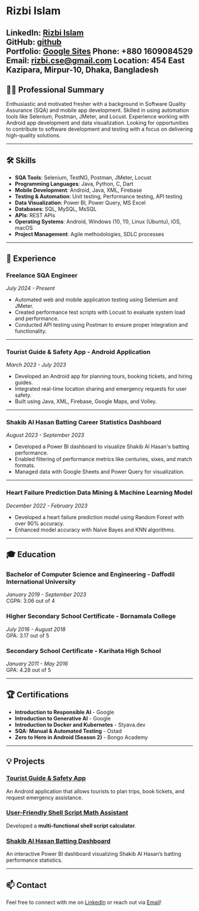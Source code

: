 # Rizbi Islam


**LinkedIn**: [Rizbi Islam](https://www.linkedin.com/in/rizbi-islam)  
**GitHub**: [github](https://github.com/rizbiislam/rizbiislam)  
**Portfolio**: [Google Sites](https://sites.google.com/diu.edu.bd/rizbiislam58)
**Phone**: +880 1609084529  
**Email**: [rizbi.cse@gmail.com](mailto:rizbi.cse@gmail.com) 
**Location**: 454 East Kazipara, Mirpur-10, Dhaka, Bangladesh  
---

## 👨‍💻 Professional Summary

Enthusiastic and motivated fresher with a background in Software Quality Assurance (SQA) and mobile app development. Skilled in using automation tools like Selenium, Postman, JMeter, and Locust. Experience working with Android app development and data visualization. Looking for opportunities to contribute to software development and testing with a focus on delivering high-quality solutions.

---

## 🛠️ Skills

- **SQA Tools**: Selenium, TestNG, Postman, JMeter, Locust
- **Programming Languages**: Java, Python, C, Dart
- **Mobile Development**: Android, Java, XML, Firebase
- **Testing & Automation**: Unit testing, Performance testing, API testing
- **Data Visualization**: Power BI, Power Query, MS Excel
- **Databases**: SQL, MySQL, MsSQL
- **APIs**: REST APIs
- **Operating Systems**: Android, Windows (10, 11), Linux (Ubuntu), iOS, macOS
- **Project Management**: Agile methodologies, SDLC processes

---

## 💼 Experience

### Freelance SQA Engineer
*July 2024 - Present*

- Automated web and mobile application testing using Selenium and JMeter.
- Created performance test scripts with Locust to evaluate system load and performance.
- Conducted API testing using Postman to ensure proper integration and functionality.

---

### Tourist Guide & Safety App - Android Application
*March 2023 - July 2023*

- Developed an Android app for planning tours, booking tickets, and hiring guides.
- Integrated real-time location sharing and emergency requests for user safety.
- Built using Java, XML, Firebase, Google Maps, and Volley.

---

### Shakib Al Hasan Batting Career Statistics Dashboard
*August 2023 - September 2023*

- Developed a Power BI dashboard to visualize Shakib Al Hasan's batting performance.
- Enabled filtering of performance metrics like centuries, sixes, and match formats.
- Managed data with Google Sheets and Power Query for visualization.

---

### Heart Failure Prediction Data Mining & Machine Learning Model
*December 2022 - February 2023*

- Developed a heart failure prediction model using Random Forest with over 90% accuracy.
- Enhanced model accuracy with Naive Bayes and KNN algorithms.

---

## 🎓 Education

### Bachelor of Computer Science and Engineering - Daffodil International University
*January 2019 - September 2023*  
CGPA: 3.06 out of 4

### Higher Secondary School Certificate - Bornamala College
*July 2016 - August 2018*  
GPA: 3.17 out of 5

### Secondary School Certificate - Karihata High School
*January 2011 - May 2016*  
GPA: 4.28 out of 5

---

## 🏆 Certifications

- **Introduction to Responsible AI** - Google
- **Introduction to Generative AI** - Google
- **Introduction to Docker and Kubernetes** - Styava.dev
- **SQA: Manual & Automated Testing** - Ostad
- **Zero to Hero in Android (Season 2)** - Bongo Academy

---

## 💡 Projects

### [Tourist Guide & Safety App](https://github.com/rizbiislam/MyTourApp)
An Android application that allows tourists to plan trips, book tickets, and request emergency assistance.

### [User-Friendly Shell Script Math Assistant](https://github.com/rizbiislam/User-Friendly-Shell-Script-Math-Assistant)
Developed a **multi-functional shell script calculator**.

### [Shakib Al Hasan Batting Dashboard](https://github.com/rizbiislam/Shakib-Al-Hasan-Batting-statistic)
An interactive Power BI dashboard visualizing Shakib Al Hasan’s batting performance statistics.

---

## 📫 Contact

Feel free to connect with me on [LinkedIn](https://www.linkedin.com/in/rizbi-islam) or reach out via [Email](mailto:rizbi.cse@gmail.com)!
